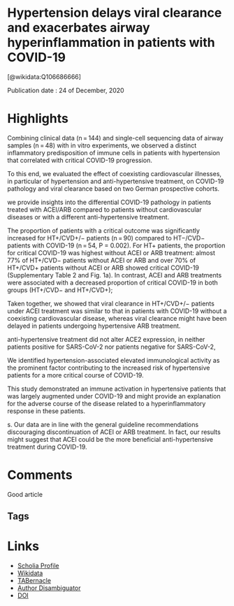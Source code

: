 
Hypertension delays viral clearance and exacerbates airway hyperinflammation in patients with COVID-19
======================================================================================================
  
  [@wikidata:Q106686666]  
  
Publication date : 24 of December, 2020  

# Highlights

Combining clinical data (n = 144) and single-cell sequencing data of airway samples (n = 48) with in vitro experiments, we observed a distinct inflammatory predisposition of immune cells in patients with hypertension that correlated with critical COVID-19 progression. 

To this end, we evaluated the effect of coexisting cardiovascular illnesses, in particular of hypertension and anti-hypertensive treatment, on COVID-19 pathology and viral clearance based on two German prospective cohorts.

we provide insights into the differential COVID-19 pathology in patients treated with ACEI/ARB compared to patients without cardiovascular diseases or with a different anti-hypertensive treatment.

The proportion of patients with a critical outcome was significantly increased for HT+/CVD+/− patients (n = 90) compared to HT−/CVD− patients with COVID-19 (n = 54, P = 0.002). For HT+ patients, the proportion for critical COVID-19 was highest without ACEI or ARB treatment: almost 77% of HT+/CVD− patients without ACEI or ARB and over 70% of HT+/CVD+ patients without ACEI or ARB showed critical COVID-19 (Supplementary Table 2 and Fig. 1a). In contrast, ACEI and ARB treatments were associated with a decreased proportion of critical COVID-19 in both groups (HT+/CVD− and HT+/CVD+); 

Taken together, we showed that viral clearance in HT+/CVD+/− patients under ACEI treatment was similar to that in patients with COVID-19 without a coexisting cardiovascular disease, whereas viral clearance might have been delayed in patients undergoing hypertensive ARB treatment.

anti-hypertensive treatment did not alter ACE2 expression, in neither patients positive for SARS-CoV-2 nor patients negative for SARS-CoV-2,


We identified hypertension-associated elevated immunological activity as the prominent factor contributing to the increased risk of hypertensive patients for a more critical course of COVID-19. 


This study demonstrated an immune activation in hypertensive patients that was largely augmented under COVID-19 and might provide an explanation for the adverse course of the disease related to a hyperinflammatory response in these patients.

s. Our data are in line with the general guideline recommendations discouraging discontinuation of ACEI or ARB treatment. In fact, our results might suggest that ACEI could be the more beneficial anti-hypertensive treatment during COVID-19. 


# Comments

Good article

## Tags

# Links
  
 * [Scholia Profile](https://scholia.toolforge.org/work/Q106686666)  
 * [Wikidata](https://www.wikidata.org/wiki/Q106686666)  
 * [TABernacle](https://tabernacle.toolforge.org/?#/tab/manual/Q106686666/P921%3BP4510)  
 * [Author Disambiguator](https://author-disambiguator.toolforge.org/work_item_oauth.php?id=Q106686666&batch_id=&match=1&author_list_id=&doit=Get+author+links+for+work)  
 * [DOI](https://doi.org/10.1038/S41587-020-00796-1)  
